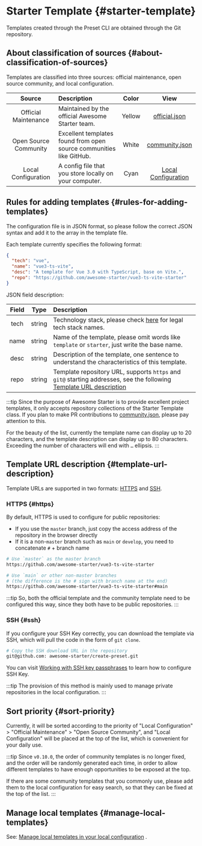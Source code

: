 # Starter Template {#starter-template}

Templates created through the Preset CLI are obtained through the Git repository.

## About classification of sources {#about-classification-of-sources}

Templates are classified into three sources: official maintenance, open source community, and local configuration.

|        Source         | Description                                                         | Color  |                                                   View                                                   |
| :-------------------: | :------------------------------------------------------------------ | :----: | :------------------------------------------------------------------------------------------------------: |
| Official Maintenance  | Maintained by the official Awesome Starter team.                    | Yellow |  [official.json](https://github.com/awesome-starter/website/blob/main/docs/public/config/official.json)  |
| Open Source Community | Excellent templates found from open source communities like GitHub. | White  | [community.json](https://github.com/awesome-starter/website/blob/main/docs/public/config/community.json) |
|  Local Configuration  | A config file that you store locally on your computer.              |  Cyan  |                             [Local Configuration](./local-configuration.md)                              |

## Rules for adding templates {#rules-for-adding-templates}

The configuration file is in JSON format, so please follow the correct JSON syntax and add it to the array in the template file.

Each template currently specifies the following format:

```json
{
  "tech": "vue",
  "name": "vue3-ts-vite",
  "desc": "A template for Vue 3.0 with TypeScript, base on Vite.",
  "repo": "https://github.com/awesome-starter/vue3-ts-vite-starter"
}
```

JSON field description:

| Field |  Type  | Description                                                                                                                                          |
| :---: | :----: | :--------------------------------------------------------------------------------------------------------------------------------------------------- |
| tech  | string | Technology stack, please check [here](https://github.com/awesome-starter/website/blob/main/docs/public/config/tech.json) for legal tech stack names. |
| name  | string | Name of the template, please omit words like `template` or `starter`, just write the base name.                                                      |
| desc  | string | Description of the template, one sentence to understand the characteristics of this template.                                                        |
| repo  | string | Template repository URL, supports `https` and `git@` starting addresses, see the following [Template URL description](#template-url-description)     |

:::tip
Since the purpose of Awesome Starter is to provide excellent project templates, it only accepts repository collections of the Starter Template class. If you plan to make PR contributions to [community.json](https://github.com/awesome-starter/website/blob/main/docs/public/config/community.json), please pay attention to this.

For the beauty of the list, currently the template name can display up to 20 characters, and the template description can display up to 80 characters. Exceeding the number of characters will end with `…` ellipsis.
:::

## Template URL description {#template-url-description}

Template URLs are supported in two formats: [HTTPS](#https) and [SSH](#ssh).

### HTTPS {#https}

By default, HTTPS is used to configure for public repositories:

- If you use the `master` branch, just copy the access address of the repository in the browser directly
- If it is a non-`master` branch such as `main` or `develop`, you need to concatenate `#` + branch name

```bash
# Use `master` as the master branch
https://github.com/awesome-starter/vue3-ts-vite-starter

# Use `main` or other non-master branches
# (the difference is the # sign with branch name at the end)
https://github.com/awesome-starter/vue3-ts-vite-starter#main
```

:::tip
So, both the official template and the community template need to be configured this way, since they both have to be public repositories.
:::

### SSH {#ssh}

If you configure your SSH Key correctly, you can download the template via SSH, which will pull the code in the form of `git clone`.

```bash
# Copy the SSH download URL in the repository
git@github.com: awesome-starter/create-preset.git
```

You can visit [Working with SSH key passphrases](https://docs.github.com/en/authentication/connecting-to-github-with-ssh/working-with-ssh-key-passphrases) to learn how to configure SSH Key.

:::tip
The provision of this method is mainly used to manage private repositories in the local configuration.
:::

## Sort priority {#sort-priority}

Currently, it will be sorted according to the priority of "Local Configuration" > "Official Maintenance" > "Open Source Community", and "Local Configuration" will be placed at the top of the list, which is convenient for your daily use.

:::tip
Since `v0.10.0`, the order of community templates is no longer fixed, and the order will be randomly generated each time, in order to allow different templates to have enough opportunities to be exposed at the top.

If there are some community templates that you commonly use, please add them to the local configuration for easy search, so that they can be fixed at the top of the list.
:::

## Manage local templates {#manage-local-templates}

See: [Manage local templates in your local configuration](local-configuration.md) .
